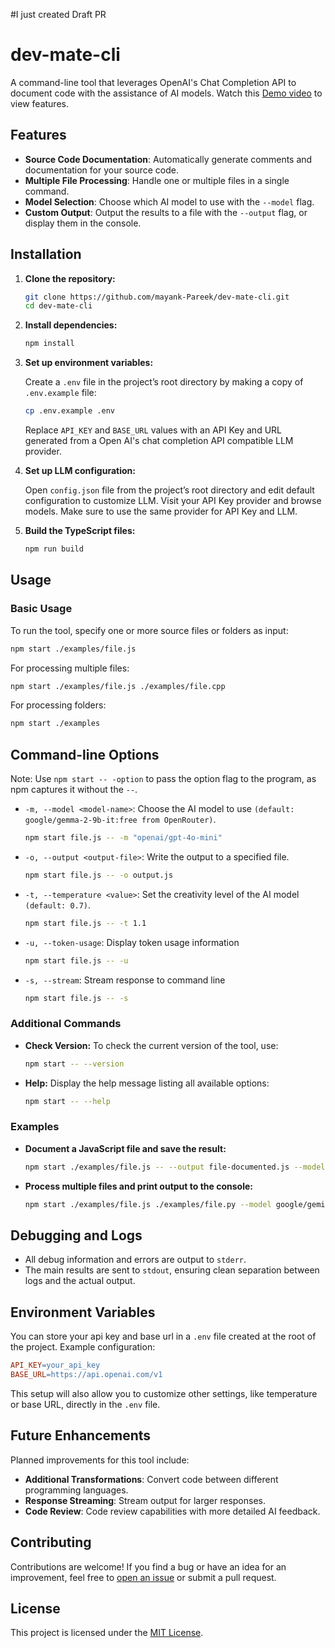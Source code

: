 #I just created Draft PR

# dev-mate-cli

A command-line tool that leverages OpenAI's Chat Completion API to document code with the assistance of AI models.
Watch this [Demo video](https://youtu.be/YJDD6YBaEFk) to view features.

## Features

- **Source Code Documentation**: Automatically generate comments and documentation for your source code.
- **Multiple File Processing**: Handle one or multiple files in a single command.
- **Model Selection**: Choose which AI model to use with the `--model` flag.
- **Custom Output**: Output the results to a file with the `--output` flag, or display them in the console.

## Installation

1. **Clone the repository:**

   ```bash
   git clone https://github.com/mayank-Pareek/dev-mate-cli.git
   cd dev-mate-cli
   ```

2. **Install dependencies:**

   ```bash
   npm install
   ```

3. **Set up environment variables:**

   Create a `.env` file in the project’s root directory by making a copy of `.env.example` file:

   ```bash
   cp .env.example .env
   ```

   Replace `API_KEY` and `BASE_URL` values with an API Key and URL generated from a Open AI's chat completion API compatible LLM provider.

4. **Set up LLM configuration:**

   Open `config.json` file from the project’s root directory and edit default configuration to customize LLM. Visit your API Key provider and browse models. Make sure to use the same provider for API Key and LLM.

5. **Build the TypeScript files:**

   ```bash
   npm run build
   ```

## Usage

### Basic Usage

To run the tool, specify one or more source files or folders as input:

```bash
npm start ./examples/file.js
```

For processing multiple files:

```bash
npm start ./examples/file.js ./examples/file.cpp
```

For processing folders:

```bash
npm start ./examples
```

## Command-line Options

Note: Use `npm start -- -option` to pass the option flag to the program, as npm captures it without the `--`.

- `-m, --model <model-name>`: Choose the AI model to use `(default: google/gemma-2-9b-it:free from OpenRouter)`.

  ```bash
  npm start file.js -- -m "openai/gpt-4o-mini"
  ```

- `-o, --output <output-file>`: Write the output to a specified file.

  ```bash
  npm start file.js -- -o output.js
  ```

- `-t, --temperature <value>`: Set the creativity level of the AI model `(default: 0.7)`.

  ```bash
  npm start file.js -- -t 1.1
  ```

- `-u, --token-usage`: Display token usage information

  ```bash
  npm start file.js -- -u
  ```

- `-s, --stream`: Stream response to command line

  ```bash
  npm start file.js -- -s
  ```

### Additional Commands

- **Check Version:** To check the current version of the tool, use:
  ```bash
  npm start -- --version
  ```
- **Help:** Display the help message listing all available options:
  ```bash
  npm start -- --help
  ```

### Examples

- **Document a JavaScript file and save the result:**

  ```bash
  npm start ./examples/file.js -- --output file-documented.js --model google/gemini-flash-8b-1.5-exp
  ```

- **Process multiple files and print output to the console:**

  ```bash
  npm start ./examples/file.js ./examples/file.py --model google/gemini-flash-8b-1.5-exp
  ```

## Debugging and Logs

- All debug information and errors are output to `stderr`.
- The main results are sent to `stdout`, ensuring clean separation between logs and the actual output.

## Environment Variables

You can store your api key and base url in a `.env` file created at the root of the project. Example configuration:

```makefile
API_KEY=your_api_key
BASE_URL=https://api.openai.com/v1
```

This setup will also allow you to customize other settings, like temperature or base URL, directly in the `.env` file.

## Future Enhancements

Planned improvements for this tool include:

- **Additional Transformations**: Convert code between different programming languages.
- **Response Streaming**: Stream output for larger responses.
- **Code Review**: Code review capabilities with more detailed AI feedback.

## Contributing

Contributions are welcome! If you find a bug or have an idea for an improvement, feel free to [open an issue](https://github.com/mayank-Pareek/dev-mate-cli/issues) or submit a pull request.

## License

This project is licensed under the [MIT License](LICENSE).

